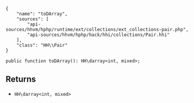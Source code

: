 ``` yamlmeta
{
    "name": "toDArray",
    "sources": [
        "api-sources/hhvm/hphp/runtime/ext/collections/ext_collections-pair.php",
        "api-sources/hhvm/hphp/hack/hhi/collections/Pair.hhi"
    ],
    "class": "HH\\Pair"
}
```




``` Hack
public function toDArray(): HH\darray<int, mixed>;
```




## Returns




+ ` HH\darray<int, mixed> `
<!-- HHAPIDOC -->
